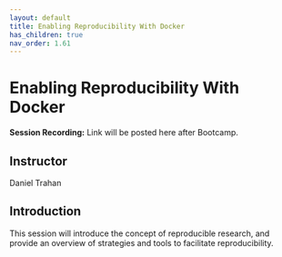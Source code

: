 ```yaml
---
layout: default
title: Enabling Reproducibility With Docker
has_children: true
nav_order: 1.61
---
```


# Enabling Reproducibility With Docker

**Session Recording:** Link will be posted here after Bootcamp. 

## Instructor
Daniel Trahan

## Introduction

This session will introduce the concept of reproducible research, and provide an overview of strategies and tools to facilitate reproducibility. 
